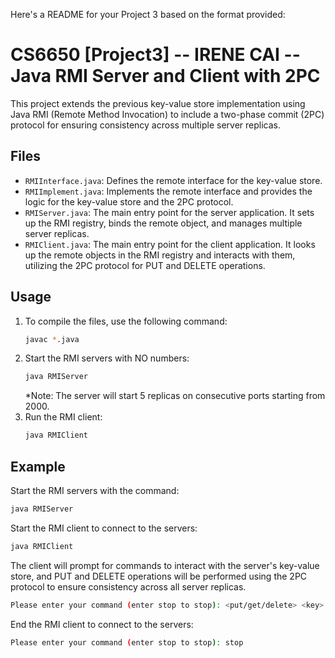 Here's a README for your Project 3 based on the format provided:

# CS6650 [Project3] -- IRENE CAI -- Java RMI Server and Client with 2PC

This project extends the previous key-value store implementation using Java RMI (Remote Method Invocation) to include a two-phase commit (2PC) protocol for ensuring consistency across multiple server replicas.

## Files

- `RMIInterface.java`: Defines the remote interface for the key-value store.
- `RMIImplement.java`: Implements the remote interface and provides the logic for the key-value store and the 2PC protocol.
- `RMIServer.java`: The main entry point for the server application. It sets up the RMI registry, binds the remote object, and manages multiple server replicas.
- `RMIClient.java`: The main entry point for the client application. It looks up the remote objects in the RMI registry and interacts with them, utilizing the 2PC protocol for PUT and DELETE operations.

## Usage

1. To compile the files, use the following command:
   ```bash
   javac *.java
   ```
2. Start the RMI servers with NO numbers:
   ```bash
   java RMIServer
   ```
   *Note: The server will start 5 replicas on consecutive ports starting from 2000.
3. Run the RMI client:
   ```bash
   java RMIClient
   ```
   
## Example
Start the RMI servers with the command:

```bash
java RMIServer
```
Start the RMI client to connect to the servers:

```bash
java RMIClient
```
The client will prompt for commands to interact with the server's key-value store, and PUT and DELETE operations will be performed using the 2PC protocol to ensure consistency across all server replicas.
```bash
Please enter your command (enter stop to stop): <put/get/delete> <key> <value(put only)>
```
End the RMI client to connect to the servers:
```bash
Please enter your command (enter stop to stop): stop
```